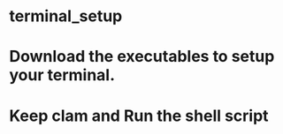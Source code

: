 # terminal_setup
<h1>Download the executables to setup your terminal.</h1>
<h1>Keep clam and Run the shell script</h1>
